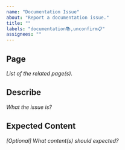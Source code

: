 ```yaml
---
name: "Documentation Issue"
about: "Report a documentation issue."
title: ""
labels: "documentation📚,unconfirm📋"
assignees: ""
---
```

## Page

*List of the related page(s).*



## Describe

*What the issue is?*



## Expected Content

*\[Optional\] What content(s) should expected?*


